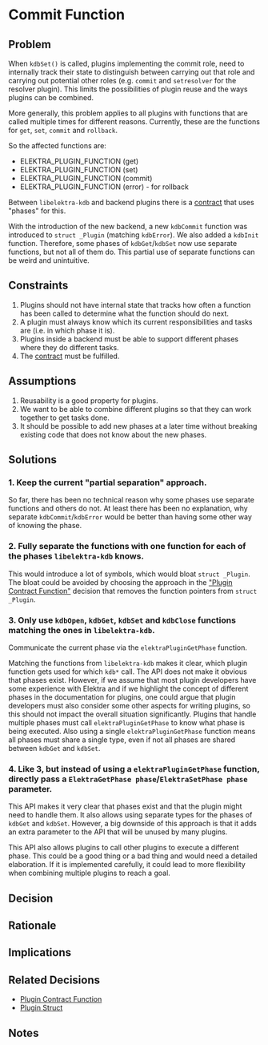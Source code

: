 # Commit Function

## Problem

When `kdbSet()` is called, plugins implementing the commit role, need to internally track their state to distinguish between carrying out that role and carrying out potential other roles (e.g. `commit` and `setresolver` for the resolver plugin).
This limits the possibilities of plugin reuse and the ways plugins can be combined.

More generally, this problem applies to all plugins with functions that are called multiple times for different reasons.
Currently, these are the functions for `get`, `set`, `commit` and `rollback`.

So the affected functions are:

- ELEKTRA_PLUGIN_FUNCTION (get)
- ELEKTRA_PLUGIN_FUNCTION (set)
- ELEKTRA_PLUGIN_FUNCTION (commit)
- ELEKTRA_PLUGIN_FUNCTION (error) - for rollback

Between `libelektra-kdb` and backend plugins there is a [contract](../../dev/backend-plugins.md) that uses "phases" for this.

With the introduction of the new backend, a new `kdbCommit` function was introduced to `struct _Plugin` (matching `kdbError`).
We also added a `kdbInit` function.
Therefore, some phases of `kdbGet`/`kdbSet` now use separate functions, but not all of them do.
This partial use of separate functions can be weird and unintuitive.

## Constraints

1. Plugins should not have internal state that tracks how often a function has been called to determine what the function should do next.
2. A plugin must always know which its current responsibilities and tasks are (i.e. in which phase it is).
3. Plugins inside a backend must be able to support different phases where they do different tasks.
4. The [contract](../../dev/backend-plugins.md) must be fulfilled.

## Assumptions

1. Reusability is a good property for plugins.
2. We want to be able to combine different plugins so that they can work together to get tasks done.
3. It should be possible to add new phases at a later time without breaking existing code that does not know about the new phases.

## Solutions

### 1. Keep the current "partial separation" approach.

So far, there has been no technical reason why some phases use separate functions and others do not.
At least there has been no explanation, why separate `kdbCommit`/`kdbError` would be better than having some other way of knowing the phase.

### 2. Fully separate the functions with one function for each of the phases `libelektra-kdb` knows.

This would introduce a lot of symbols, which would bloat `struct _Plugin`.
The bloat could be avoided by choosing the approach in the ["Plugin Contract Function"](../0_drafts/plugin_contract_function.md) decision that removes the function pointers from `struct _Plugin`.

### 3. Only use `kdbOpen`, `kdbGet`, `kdbSet` and `kdbClose` functions matching the ones in `libelektra-kdb`.

Communicate the current phase via the `elektraPluginGetPhase` function.

Matching the functions from `libelektra-kdb` makes it clear, which plugin function gets used for which `kdb*` call.
The API does not make it obvious that phases exist.
However, if we assume that most plugin developers have some experience with Elektra and if we highlight the concept of different phases in the documentation for plugins, one could argue that plugin developers must also consider some other aspects for writing plugins, so this should not impact the overall situation significantly.
Plugins that handle multiple phases must call `elektraPluginGetPhase` to know what phase is being executed.
Also using a single `elektraPluginGetPhase` function means all phases must share a single type, even if not all phases are shared between `kdbGet` and `kdbSet`.

### 4. Like 3, but instead of using a `elektraPluginGetPhase` function, directly pass a `ElektraGetPhase phase`/`ElektraSetPhase phase` parameter.

This API makes it very clear that phases exist and that the plugin might need to handle them.
It also allows using separate types for the phases of `kdbGet` and `kdbSet`.
However, a big downside of this approach is that it adds an extra parameter to the API that will be unused by many plugins.

This API also allows plugins to call other plugins to execute a different phase.
This could be a good thing or a bad thing and would need a detailed elaboration.
If it is implemented carefully, it could lead to more flexibility when combining multiple plugins to reach a goal.

## Decision

## Rationale

## Implications

## Related Decisions

- [Plugin Contract Function](../0_drafts/plugin_contract_function.md)
- [Plugin Struct](../0a_postponed/plugin_struct.md)

## Notes
